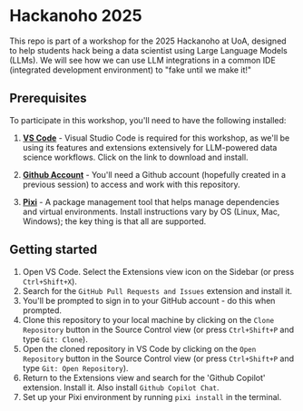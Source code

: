 # Hackanoho 2025

This repo is part of a workshop for the 2025 Hackanoho at UoA, designed to help students hack being a data scientist using Large Language Models (LLMs). We will see how we can use LLM integrations in a common IDE (integrated development environment) to "fake until we make it!"

## Prerequisites

To participate in this workshop, you'll need to have the following installed:

1. **[VS Code](https://code.visualstudio.com/)** - Visual Studio Code is required for this workshop, as we'll be using its features and extensions extensively for LLM-powered data science workflows. Click on the link to download and install.

2. **[Github Account](https://github.com)** - You'll need a Github account (hopefully created in a previous session) to access and work with this repository. 

3. **[Pixi](https://pixi.sh/latest/get_started/)** - A package management tool that helps manage dependencies and virtual environments.
    Install instructions vary by OS (Linux, Mac, Windows); the key thing is that all are supported.

## Getting started

1. Open VS Code. Select the Extensions view icon on the Sidebar (or press `Ctrl+Shift+X`).
2. Search for the `GitHub Pull Requests and Issues` extension and install it.
3. You'll be prompted to sign in to your GitHub account - do this when prompted.
4. Clone this repository to your local machine by clicking on the `Clone Repository` button in the Source Control view (or press `Ctrl+Shift+P` and type `Git: Clone`).
5. Open the cloned repository in VS Code by clicking on the `Open Repository` button in the Source Control view (or press `Ctrl+Shift+P` and type `Git: Open Repository`).
6. Return to the Extensions view and search for the 'Github Copilot' extension. Install it. Also install `Github Copilot Chat`.
7. Set up your Pixi environment by running `pixi install` in the terminal.




